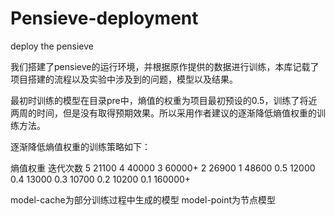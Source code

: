 # Pensieve-deployment
deploy the pensieve 

我们搭建了pensieve的运行环境，并根据原作提供的数据进行训练，本库记载了项目搭建的流程以及实验中涉及到的问题，模型以及结果。

最初时训练的模型在目录pre中，熵值的权重为项目最初预设的0.5，训练了将近两周的时间，但是没有取得预期效果。所以采用作者建议的逐渐降低熵值权重的训练方法。

逐渐降低熵值权重的训练策略如下：

   熵值权重   迭代次数
   5         21100
   4         40000
   3         60000+
   2         26900
   1         48600
   0.5       12000
   0.4       13000
   0.3       10700
   0.2       10200
   0.1       160000+


   model-cache为部分训练过程中生成的模型
   model-point为节点模型   
